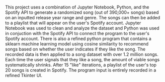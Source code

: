 This project uses a combination of Jupyter Notebook, Python, and the Spotify API to generate a randomized song (out of 390,000+ songs) based on an inputted release year range and genre. The songs can then be added to a playlist that will appear on the user's Spotify account. Jupyter Notebook was used to clean and analyze the dataset and Python was used in conjuction with the Spotify API to connect the program to the user's Spotify account. There is also a refined python program that contains a sklearn machine learning model using cosine similarity to recommend songs based on whether the user indicates if they like the song. The recorded data is then applied to a song dataset with over 1.2 million songs. Each time the user signals that they like a song, the amount of viable songs systematically shrinks. After 15 "like" iterations, a playlist of the user's top 20 songs is created in Spotify. The program input is entirely recorded in a refined Tkinter UI.
